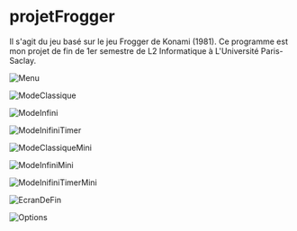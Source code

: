 # projetFrogger

Il s'agit du jeu basé sur le jeu Frogger de Konami (1981).
Ce programme est mon projet de fin de 1er semestre de L2 Informatique à L'Université Paris-Saclay.

![Menu](CapturesDuProgrammes/1.png)

![ModeClassique](CapturesDuProgrammes/3.png)

![ModeInfini](CapturesDuProgrammes/5.png)

![ModeInifiniTimer](CapturesDuProgrammes/6.png)

![ModeClassiqueMini](CapturesDuProgrammes/7.png)

![ModeInfiniMini](CapturesDuProgrammes/8.png)

![ModeInifiniTimerMini](CapturesDuProgrammes/9.png)

![EcranDeFin](CapturesDuProgrammes/4.png)

![Options](CapturesDuProgrammes/2.png)
